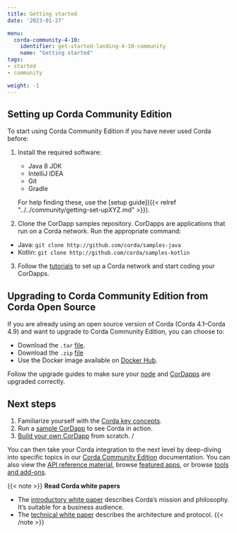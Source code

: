 ```yaml
---
title: Getting started
date: '2023-01-27'

menu:
  corda-community-4-10:
    identifier: get-started-landing-4-10-community
    name: "Getting started"
tags:
- started
- community

weight: -1
---
```


## Setting up Corda Community Edition

To start using Corda Community Edition if you have never used Corda before:

1. Install the required software:
   * Java 8 JDK
   * IntelliJ IDEA
   * Git
   * Gradle

   For help finding these, use the [setup guide]({{< relref "../../community/getting-set-upXYZ.md" >}}).

2. Clone the CorDapp samples repository. CorDapps are applications that run on a Corda network. Run the appropriate command:

  * Java: `git clone http://github.com/corda/samples-java`
  * Kotlin: `git clone http://github.com/corda/samples-kotlin`

3. Follow the [tutorials](community/tutorial-cordapp.md) to set up a Corda network and start coding your CorDapps.

## Upgrading to Corda Community Edition from Corda Open Source

If you are already using an open source version of Corda (Corda 4.1–Corda 4.9) and want to upgrade to Corda Community Edition, you can choose to:

* Download the `.tar` [file](https://download.corda.net/corda-community-edition/4.10/community-4.10.tar).
* Download the `.zip` [file](https://download.corda.net/corda-community-edition/4.10/community-4.10.zip)
* Use the Docker image available on [Docker Hub](https://hub.docker.com/repository/docker/corda/community).

Follow the upgrade guides to make sure your [node](../../community/node-upgrade-notes.md) and [CorDapps](../../community/upgrading-cordapps.md) are upgraded correctly.

## Next steps

1. Familiarize yourself with the [Corda key concepts](../about-corda/corda-key-concepts.md). 
2. Run a [sample CorDapp](../../community/tutorial-cordapp.md) to see Corda in action.
4. [Build your own CorDapp](../../community/building-a-cordapp-index.md) from scratch. /

You can then take your Corda integration to the next level by deep-diving into specific topics in our [Corda Community Edition](../../community.html) documentation. You can also view the [API reference material](../../../../../../en/api-ref.html), browse [featured apps](../../../../../../en/platform/corda/4.10/community/apps/apps-index.html), or browse [tools and add-ons](../../../../../../en/tools.html).

{{< note >}}
<b>Read Corda white papers</b>
* The [introductory white paper](https://www.r3.com/white-papers/the-corda-platform-an-introduction-whitepaper/) describes Corda’s mission and philosophy. It’s suitable for a business audience.
* The [technical white paper](https://www.r3.com/white-papers/corda-technical-whitepaper/) describes the architecture and protocol.
{{< /note >}}

